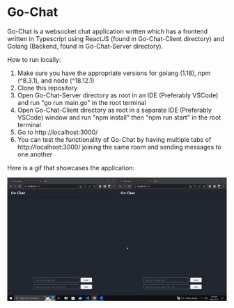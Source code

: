 # Go-Chat
Go-Chat is a websocket chat application written which has a frontend written in Typescript using ReactJS (found in Go-Chat-Client directory) and Golang (Backend, found in Go-Chat-Server directory).

How to run locally: 
1. Make sure you have the appropriate versions for golang (1.18), npm (^8.3.1), and node (^18.12.1)
2. Clone this repository
3. Open Go-Chat-Server directory as root in an IDE (Preferably VSCode) and run "go run main.go" in the root terminal
4. Open Go-Chat-Client directory as root in a separate IDE (Preferably VSCode) window and run "npm install" then "npm run start" in the root terminal
5. Go to http://localhost:3000/
6. You can test the functionality of Go-Chat by having multiple tabs of http://localhost:3000/ joining the same room and sending messages to one another

Here is a gif that showcases the application: 

![screen-gif](./go-chat-demo.gif)